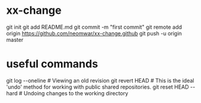 # xx-change

git init
git add README.md
git commit -m "first commit"
git remote add origin https://github.com/neomwar/xx-change.github
git push -u origin master

# useful commands
git log --oneline            # Viewing an old revision
git revert HEAD              # This is the ideal 'undo' method for working with public shared repositories.
git reset HEAD --hard        # Undoing changes to the working directory
